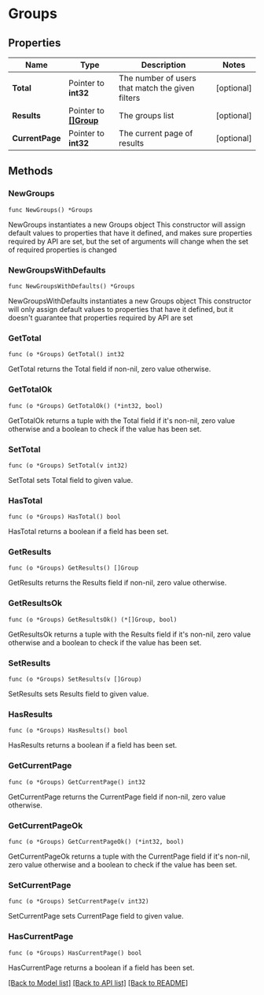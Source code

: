# Groups

## Properties

Name | Type | Description | Notes
------------ | ------------- | ------------- | -------------
**Total** | Pointer to **int32** | The number of users that match the given filters  | [optional] 
**Results** | Pointer to [**[]Group**](Group.md) | The groups list  | [optional] 
**CurrentPage** | Pointer to **int32** | The current page of results  | [optional] 

## Methods

### NewGroups

`func NewGroups() *Groups`

NewGroups instantiates a new Groups object
This constructor will assign default values to properties that have it defined,
and makes sure properties required by API are set, but the set of arguments
will change when the set of required properties is changed

### NewGroupsWithDefaults

`func NewGroupsWithDefaults() *Groups`

NewGroupsWithDefaults instantiates a new Groups object
This constructor will only assign default values to properties that have it defined,
but it doesn't guarantee that properties required by API are set

### GetTotal

`func (o *Groups) GetTotal() int32`

GetTotal returns the Total field if non-nil, zero value otherwise.

### GetTotalOk

`func (o *Groups) GetTotalOk() (*int32, bool)`

GetTotalOk returns a tuple with the Total field if it's non-nil, zero value otherwise
and a boolean to check if the value has been set.

### SetTotal

`func (o *Groups) SetTotal(v int32)`

SetTotal sets Total field to given value.

### HasTotal

`func (o *Groups) HasTotal() bool`

HasTotal returns a boolean if a field has been set.

### GetResults

`func (o *Groups) GetResults() []Group`

GetResults returns the Results field if non-nil, zero value otherwise.

### GetResultsOk

`func (o *Groups) GetResultsOk() (*[]Group, bool)`

GetResultsOk returns a tuple with the Results field if it's non-nil, zero value otherwise
and a boolean to check if the value has been set.

### SetResults

`func (o *Groups) SetResults(v []Group)`

SetResults sets Results field to given value.

### HasResults

`func (o *Groups) HasResults() bool`

HasResults returns a boolean if a field has been set.

### GetCurrentPage

`func (o *Groups) GetCurrentPage() int32`

GetCurrentPage returns the CurrentPage field if non-nil, zero value otherwise.

### GetCurrentPageOk

`func (o *Groups) GetCurrentPageOk() (*int32, bool)`

GetCurrentPageOk returns a tuple with the CurrentPage field if it's non-nil, zero value otherwise
and a boolean to check if the value has been set.

### SetCurrentPage

`func (o *Groups) SetCurrentPage(v int32)`

SetCurrentPage sets CurrentPage field to given value.

### HasCurrentPage

`func (o *Groups) HasCurrentPage() bool`

HasCurrentPage returns a boolean if a field has been set.


[[Back to Model list]](../README.md#documentation-for-models) [[Back to API list]](../README.md#documentation-for-api-endpoints) [[Back to README]](../README.md)


